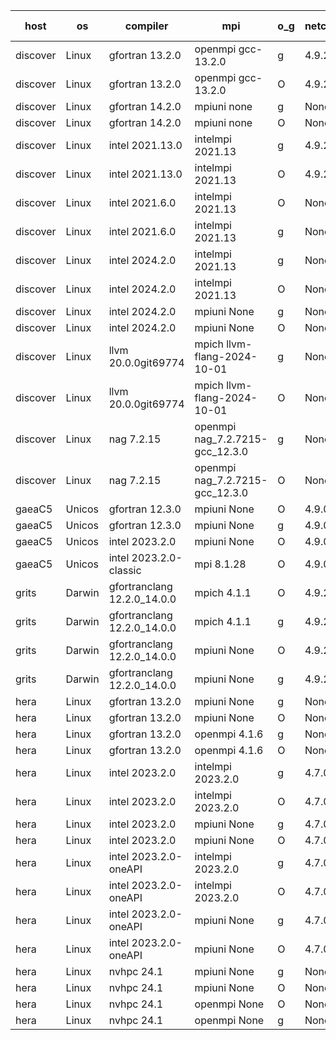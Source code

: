 

| host     | os       | compiler                              | mpi                      | o_g        | netcdf        | build       | u_pass          | u_fail          | s_pass            | s_fail            | e_pass             | e_fail             | nuopc_pass       | nuopc_fail       | artifacts link          |
|----------|----------|---------------------------------------|--------------------------|------------|---------------|-------------|-----------------|-----------------|-------------------|-------------------|--------------------|--------------------|------------------|------------------|-------------------------|
| discover | Linux | gfortran 13.2.0 | openmpi gcc-13.2.0  | g | 4.9.2  | PASS | 14184 | 0 | 51 | 0 | 80 | 0 | 56 | 0 | <a href="https://github.com/esmf-org/esmf-test-artifacts/tree/3417efe8eea0e75e8d44c7061e7e32db46c37dee/develop/gfortran/13.2.0/g/openmpi/gcc-13.2.0" target="_blank">3417efe</a> | 
| discover | Linux | gfortran 13.2.0 | openmpi gcc-13.2.0  | O | 4.9.2  | PASS | 14184 | 0 | 51 | 0 | 80 | 0 | 56 | 0 | <a href="https://github.com/esmf-org/esmf-test-artifacts/tree/5f34b802c6269141f91aa0a6f17f6da35f74d930/develop/gfortran/13.2.0/O/openmpi/gcc-13.2.0" target="_blank">5f34b80</a> | 
| discover | Linux | gfortran 14.2.0 | mpiuni none  | g | None  | PASS | 12516 | 0 | 9 | 0 | 43 | 0 | None | None | <a href="https://github.com/esmf-org/esmf-test-artifacts/tree/53885ca5bd28db9bb95283338f36d1a7d139222a/develop/gfortran/14.2.0/g/mpiuni/none" target="_blank">53885ca</a> | 
| discover | Linux | gfortran 14.2.0 | mpiuni none  | O | None  | PASS | 12516 | 0 | 9 | 0 | 43 | 0 | None | None | <a href="https://github.com/esmf-org/esmf-test-artifacts/tree/4fdf58672a41403faf5fd74e9dae17dc939d226a/develop/gfortran/14.2.0/O/mpiuni/none" target="_blank">4fdf586</a> | 
| discover | Linux | intel 2021.13.0 | intelmpi 2021.13  | g | 4.9.2  | PASS | 14184 | 0 | 51 | 0 | 80 | 0 | 56 | 0 | <a href="https://github.com/esmf-org/esmf-test-artifacts/tree/55cf633b9e82f9565ad044399121a14f25e86772/develop/intel/2021.13.0/g/intelmpi/2021.13" target="_blank">55cf633</a> | 
| discover | Linux | intel 2021.13.0 | intelmpi 2021.13  | O | 4.9.2  | PASS | 14184 | 0 | 51 | 0 | 80 | 0 | 56 | 0 | <a href="https://github.com/esmf-org/esmf-test-artifacts/tree/e4706fb62aa410bd8e8c126ecc3fbd9de483f40f/develop/intel/2021.13.0/O/intelmpi/2021.13" target="_blank">e4706fb</a> | 
| discover | Linux | intel 2021.6.0 | intelmpi 2021.13  | O | None  | PASS | 14184 | 0 | 51 | 0 | 80 | 0 | 56 | 0 | <a href="https://github.com/esmf-org/esmf-test-artifacts/tree/b7a6f93fda0effe15cc46846aa83c4d25e3468f8/develop/intel/2021.6.0/O/intelmpi/2021.13" target="_blank">b7a6f93</a> | 
| discover | Linux | intel 2021.6.0 | intelmpi 2021.13  | g | None  | PASS | 14184 | 0 | 51 | 0 | 80 | 0 | 56 | 0 | <a href="https://github.com/esmf-org/esmf-test-artifacts/tree/a2c156522dd0ed1adddf24677e6a8a32f1702aac/develop/intel/2021.6.0/g/intelmpi/2021.13" target="_blank">a2c1565</a> | 
| discover | Linux | intel 2024.2.0 | intelmpi 2021.13  | g | None  | PASS | 14183 | 1 | 51 | 0 | 80 | 0 | 56 | 0 | <a href="https://github.com/esmf-org/esmf-test-artifacts/tree/8ed1b3f694e56ae04a80d08cd6538d8f90f6426c/develop/intel/2024.2.0/g/intelmpi/2021.13" target="_blank">8ed1b3f</a> | 
| discover | Linux | intel 2024.2.0 | intelmpi 2021.13  | O | None  | PASS | 14184 | 0 | 51 | 0 | 80 | 0 | 56 | 0 | <a href="https://github.com/esmf-org/esmf-test-artifacts/tree/11d182e5b4eb99efd20a1150097c5b65391d87f7/develop/intel/2024.2.0/O/intelmpi/2021.13" target="_blank">11d182e</a> | 
| discover | Linux | intel 2024.2.0 | mpiuni None  | g | None  | PASS | 12515 | 1 | 9 | 0 | 43 | 0 | None | None | <a href="https://github.com/esmf-org/esmf-test-artifacts/tree/5f8e28542a556ffbaefe169c02086fb9b047277f/develop/intel/2024.2.0/g/mpiuni/None" target="_blank">5f8e285</a> | 
| discover | Linux | intel 2024.2.0 | mpiuni None  | O | None  | PASS | 12516 | 0 | 9 | 0 | 43 | 0 | None | None | <a href="https://github.com/esmf-org/esmf-test-artifacts/tree/0312e4214bb38845b28dd0288376ec4562a7731a/develop/intel/2024.2.0/O/mpiuni/None" target="_blank">0312e42</a> | 
| discover | Linux | llvm 20.0.0git69774 | mpich llvm-flang-2024-10-01  | g | None  | PASS | 14147 | 37 | 18 | 33 | 76 | 4 | 19 | 37 | <a href="https://github.com/esmf-org/esmf-test-artifacts/tree/d0a141fc21d35399f80494f35b16c37be0ec5459/develop/llvm/20.0.0git69774/g/mpich/llvm-flang-2024-10-01" target="_blank">d0a141f</a> | 
| discover | Linux | llvm 20.0.0git69774 | mpich llvm-flang-2024-10-01  | O | None  | PASS | 14145 | 39 | 18 | 33 | 76 | 4 | 18 | 38 | <a href="https://github.com/esmf-org/esmf-test-artifacts/tree/ad0d69a403826ddd68e8cc2650dad76e31d74590/develop/llvm/20.0.0git69774/O/mpich/llvm-flang-2024-10-01" target="_blank">ad0d69a</a> | 
| discover | Linux | nag 7.2.15 | openmpi nag_7.2.7215-gcc_12.3.0  | g | None  | PASS | 14184 | 0 | 51 | 0 | 80 | 0 | 56 | 0 | <a href="https://github.com/esmf-org/esmf-test-artifacts/tree/c8b1a12d2a89c74271347d684d8f916df9845078/develop/nag/7.2.15/g/openmpi/nag_7.2.7215-gcc_12.3.0" target="_blank">c8b1a12</a> | 
| discover | Linux | nag 7.2.15 | openmpi nag_7.2.7215-gcc_12.3.0  | O | None  | PASS | 14184 | 0 | 51 | 0 | 80 | 0 | 56 | 0 | <a href="https://github.com/esmf-org/esmf-test-artifacts/tree/1b042a9613228a61708480381e44e3ec4963ed31/develop/nag/7.2.15/O/openmpi/nag_7.2.7215-gcc_12.3.0" target="_blank">1b042a9</a> | 
| gaeaC5 | Unicos | gfortran 12.3.0 | mpiuni None  | O | 4.9.0  | PASS | 12516 | 0 | 9 | 0 | 43 | 0 | None | None | <a href="https://github.com/esmf-org/esmf-test-artifacts/tree/84a46e61b8196e82a2bb33276ec84b17e34a7f33/develop/gfortran/12.3.0/O/mpiuni/None" target="_blank">84a46e6</a> | 
| gaeaC5 | Unicos | gfortran 12.3.0 | mpiuni None  | g | 4.9.0  | PASS | None | None | None | None | None | None | None | None | <a href="https://github.com/esmf-org/esmf-test-artifacts/tree/940e45948e0f4a21dd0992c7380bfe8f9c2832b5/develop/gfortran/12.3.0/g/mpiuni/None" target="_blank">940e459</a> | 
| gaeaC5 | Unicos | intel 2023.2.0 | mpiuni None  | O | 4.9.0  | PASS | 12516 | 0 | 9 | 0 | 43 | 0 | None | None | <a href="https://github.com/esmf-org/esmf-test-artifacts/tree/315eaf7ced9364c279887d304e46692d4190d6fb/develop/intel/2023.2.0/O/mpiuni/None" target="_blank">315eaf7</a> | 
| gaeaC5 | Unicos | intel 2023.2.0-classic | mpi 8.1.28  | O | 4.9.0  | PASS | 14184 | 0 | 51 | 0 | 80 | 0 | 56 | 0 | <a href="https://github.com/esmf-org/esmf-test-artifacts/tree/64c5d05df9ab516f1189c3a117d4a307917d3098/develop/intel/2023.2.0-classic/O/mpi/8.1.28" target="_blank">64c5d05</a> | 
| grits | Darwin | gfortranclang 12.2.0_14.0.0 | mpich 4.1.1  | O | 4.9.2  | PASS | 14184 | 0 | 51 | 0 | 80 | 0 | 56 | 0 | <a href="https://github.com/esmf-org/esmf-test-artifacts/tree/ba4aa0cc937ff5ca96cda7c0a4b5630badcaf7ed/develop/gfortranclang/12.2.0_14.0.0/O/mpich/4.1.1" target="_blank">ba4aa0c</a> | 
| grits | Darwin | gfortranclang 12.2.0_14.0.0 | mpich 4.1.1  | g | 4.9.2  | PASS | 14184 | 0 | 51 | 0 | 80 | 0 | 55 | 1 | <a href="https://github.com/esmf-org/esmf-test-artifacts/tree/16e70e66fa51127202fd748d0c73b10cecd0253c/develop/gfortranclang/12.2.0_14.0.0/g/mpich/4.1.1" target="_blank">16e70e6</a> | 
| grits | Darwin | gfortranclang 12.2.0_14.0.0 | mpiuni None  | O | 4.9.2  | PASS | 12516 | 0 | 9 | 0 | 43 | 0 | None | None | <a href="https://github.com/esmf-org/esmf-test-artifacts/tree/6ff5cabd5e4821cf3bcad55871eaa4af19b28d79/develop/gfortranclang/12.2.0_14.0.0/O/mpiuni/None" target="_blank">6ff5cab</a> | 
| grits | Darwin | gfortranclang 12.2.0_14.0.0 | mpiuni None  | g | 4.9.2  | PASS | 12516 | 0 | 9 | 0 | 43 | 0 | None | None | <a href="https://github.com/esmf-org/esmf-test-artifacts/tree/d943de9094c4e79c3810335ffbe1f92d64f41d90/develop/gfortranclang/12.2.0_14.0.0/g/mpiuni/None" target="_blank">d943de9</a> | 
| hera | Linux | gfortran 13.2.0 | mpiuni None  | g | None  | PASS | 12516 | 0 | 9 | 0 | 43 | 0 | None | None | <a href="https://github.com/esmf-org/esmf-test-artifacts/tree/454aa18293a4afc0792799742606a6e4b6f891ad/develop/gfortran/13.2.0/g/mpiuni/None" target="_blank">454aa18</a> | 
| hera | Linux | gfortran 13.2.0 | mpiuni None  | O | None  | PASS | 12516 | 0 | 9 | 0 | 43 | 0 | None | None | <a href="https://github.com/esmf-org/esmf-test-artifacts/tree/caeca74139530ce1307071f73fa34b703e1385ee/develop/gfortran/13.2.0/O/mpiuni/None" target="_blank">caeca74</a> | 
| hera | Linux | gfortran 13.2.0 | openmpi 4.1.6  | g | None  | PASS | 14184 | 0 | 51 | 0 | 80 | 0 | 56 | 0 | <a href="https://github.com/esmf-org/esmf-test-artifacts/tree/9e064d0764bf2c6eedea21ca0d27189a0b0f9b50/develop/gfortran/13.2.0/g/openmpi/4.1.6" target="_blank">9e064d0</a> | 
| hera | Linux | gfortran 13.2.0 | openmpi 4.1.6  | O | None  | PASS | 14184 | 0 | 51 | 0 | 80 | 0 | 56 | 0 | <a href="https://github.com/esmf-org/esmf-test-artifacts/tree/51903d398321ce861fbcefddf379b297aba775ab/develop/gfortran/13.2.0/O/openmpi/4.1.6" target="_blank">51903d3</a> | 
| hera | Linux | intel 2023.2.0 | intelmpi 2023.2.0  | g | 4.7.0  | PASS | 14184 | 0 | 51 | 0 | 80 | 0 | 56 | 0 | <a href="https://github.com/esmf-org/esmf-test-artifacts/tree/23b0f604c02d843593448459ed0d36397435a891/develop/intel/2023.2.0/g/intelmpi/2023.2.0" target="_blank">23b0f60</a> | 
| hera | Linux | intel 2023.2.0 | intelmpi 2023.2.0  | O | 4.7.0  | PASS | 14184 | 0 | 51 | 0 | 80 | 0 | 56 | 0 | <a href="https://github.com/esmf-org/esmf-test-artifacts/tree/d35fb20c91bca2f3754e546b786f834d2e6ec48f/develop/intel/2023.2.0/O/intelmpi/2023.2.0" target="_blank">d35fb20</a> | 
| hera | Linux | intel 2023.2.0 | mpiuni None  | g | 4.7.0  | PASS | 12516 | 0 | 9 | 0 | 43 | 0 | None | None | <a href="https://github.com/esmf-org/esmf-test-artifacts/tree/6bfeb75b28bb7fe85ce1fc2d6800ec8197e53461/develop/intel/2023.2.0/g/mpiuni/None" target="_blank">6bfeb75</a> | 
| hera | Linux | intel 2023.2.0 | mpiuni None  | O | 4.7.0  | PASS | 12516 | 0 | 9 | 0 | 43 | 0 | None | None | <a href="https://github.com/esmf-org/esmf-test-artifacts/tree/a42a5ceaa3ce9c2fea1267732693e555c84557c9/develop/intel/2023.2.0/O/mpiuni/None" target="_blank">a42a5ce</a> | 
| hera | Linux | intel 2023.2.0-oneAPI | intelmpi 2023.2.0  | g | 4.7.0  | PASS | 14184 | 0 | 51 | 0 | 80 | 0 | 56 | 0 | <a href="https://github.com/esmf-org/esmf-test-artifacts/tree/d75f32a73ad395066e987723e09da8fdf853bc04/develop/intel/2023.2.0-oneAPI/g/intelmpi/2023.2.0" target="_blank">d75f32a</a> | 
| hera | Linux | intel 2023.2.0-oneAPI | intelmpi 2023.2.0  | O | 4.7.0  | PASS | 14184 | 0 | 50 | 1 | 80 | 0 | 56 | 0 | <a href="https://github.com/esmf-org/esmf-test-artifacts/tree/70fd92966b79c1e64f19fadc57f46a7d33854d98/develop/intel/2023.2.0-oneAPI/O/intelmpi/2023.2.0" target="_blank">70fd929</a> | 
| hera | Linux | intel 2023.2.0-oneAPI | mpiuni None  | g | 4.7.0  | PASS | 12516 | 0 | 9 | 0 | 43 | 0 | None | None | <a href="https://github.com/esmf-org/esmf-test-artifacts/tree/4215366381cc23fe46c32e8b0bdeb1e47673011e/develop/intel/2023.2.0-oneAPI/g/mpiuni/None" target="_blank">4215366</a> | 
| hera | Linux | intel 2023.2.0-oneAPI | mpiuni None  | O | 4.7.0  | PASS | 12516 | 0 | 9 | 0 | 43 | 0 | None | None | <a href="https://github.com/esmf-org/esmf-test-artifacts/tree/d4c188e7f171013ea8d39b70aab0ad8072f3cc86/develop/intel/2023.2.0-oneAPI/O/mpiuni/None" target="_blank">d4c188e</a> | 
| hera | Linux | nvhpc 24.1 | mpiuni None  | g | None  | PASS | 12516 | 0 | 9 | 0 | 43 | 0 | None | None | <a href="https://github.com/esmf-org/esmf-test-artifacts/tree/34f991696038abfdd8ea6cc70876eec3425f2977/develop/nvhpc/24.1/g/mpiuni/None" target="_blank">34f9916</a> | 
| hera | Linux | nvhpc 24.1 | mpiuni None  | O | None  | PASS | 12516 | 0 | 9 | 0 | 43 | 0 | None | None | <a href="https://github.com/esmf-org/esmf-test-artifacts/tree/ff0e156f25a3ed7b18d9bb492ac11ef049d6ef56/develop/nvhpc/24.1/O/mpiuni/None" target="_blank">ff0e156</a> | 
| hera | Linux | nvhpc 24.1 | openmpi None  | O | None  | PASS | 14184 | 0 | 51 | 0 | 80 | 0 | 56 | 0 | <a href="https://github.com/esmf-org/esmf-test-artifacts/tree/54bbaed379fe139f6ba782c3960bd025a2a1c45b/develop/nvhpc/24.1/O/openmpi/None" target="_blank">54bbaed</a> | 
| hera | Linux | nvhpc 24.1 | openmpi None  | g | None  | PASS | 14184 | 0 | 51 | 0 | 80 | 0 | 56 | 0 | <a href="https://github.com/esmf-org/esmf-test-artifacts/tree/4cc88355f7a4c83ea7025fc6998dd585eb566551/develop/nvhpc/24.1/g/openmpi/None" target="_blank">4cc8835</a> | 
